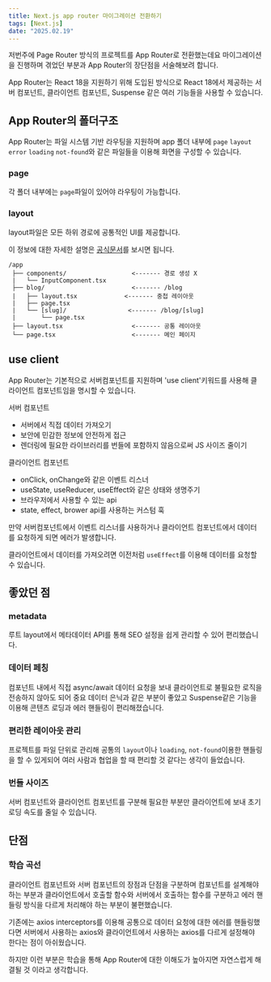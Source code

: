 ```yaml
---
title: Next.js app router 마이그레이션 전환하기
tags: [Next.js]
date: "2025.02.19"
---
```

저번주에 Page Router 방식의 프로젝트를 App Router로 전환했는데요 마이그레이션을 진행하며 겪었던 부분과 App Router의 장단점을 서술해보려 합니다.

App Router는 React 18을 지원하기 위해 도입된 방식으로 React 18에서 제공하는 서버 컴포넌트, 클라이언트 컴포넌트, Suspense 같은 여러 기능들을 사용할 수 있습니다.

## App Router의 폴더구조 
App Router는 파일 시스템 기반 라우팅을 지원하며 app 폴더 내부에 `page` `layout`
`error` `loading` `not-found`와 같은 파일들을 이용해 화면을 구성할 수 있습니다.

### page
각 폴더 내부에는 `page`파일이 있어야 라우팅이 가능합니다.

### layout 
layout파일은 모든 하위 경로에 공통적인 UI를 제공합니다. 

이 정보에 대한 자세한 설명은 [공식문서](https://nextjs.org/docs/app/getting-started/layouts-and-pages)를 보시면 됩니다.
```
/app 
 ├── components/                  <------- 경로 생성 X
 |   └── InputComponent.tsx     
 ├── blog/                        <------- /blog
 |   ├── layout.tsx             <------- 중첩 레이아웃
 |   ├── page.tsx               
 |   └── [slug]/                 <------- /blog/[slug]
 |       └── page.tsx         
 ├── layout.tsx                   <------- 공통 레이아웃
 └── page.tsx                     <------- 메인 페이지
```

## use client
App Router는 기본적으로 서버컴포넌트를 지원하며 'use client'키워드를 사용해 클라이언트 컴포넌트임을 명시할 수 있습니다.

서버 컴포넌트
- 서버에서 직접 데이터 가져오기
- 보안에 민감한 정보에 안전하게 접근
- 렌더링에 필요한 라이브러리를 번들에 포함하지 않음으로써 JS 사이즈 줄이기

클라이언트 컴포넌트
- onClick, onChange와 같은 이벤트 리스너
- useState, useReducer, useEffect와 같은 상태와 생명주기
- 브라우저에서 사용할 수 있는 api
- state, effect, brower api를 사용하는 커스텀 훅

만약 서버컴포넌트에서 이벤트 리스너를 사용하거나 클라이언트 컴포넌트에서 데이터를 요청하게 되면 에러가 발생합니다. 

클라이언트에서 데이터를 가져오려면 이전처럼 `useEffect`를 이용해 데이터를 요청할 수 있습니다. 

## 좋았던 점
### metadata
루트 layout에서 메타데이터 API를 통해 SEO 설정을 쉽게 관리할 수 있어 편리했습니다.
### 데이터 페칭
컴포넌트 내에서 직접 async/await 데이터 요청을 보내 클라이언트로 불필요한 로직을 전송하지 않아도 되어 중요 데이터 은닉과 같은 부분이 좋았고 Suspense같은 기능을 이용해 콘텐츠 로딩과 에러 핸들링이 편리해졌습니다.
### 편리한 레이아웃 관리
프로젝트를 파일 단위로 관리해 공통의 `layout`이나 `loading`, `not-found`이용한 핸들링을 할 수 있게되어 여러 사람과 협업을 할 때 편리할 것 같다는 생각이 들었습니다.
### 번들 사이즈
서버 컴포넌트와 클라이언트 컴포넌트를 구분해 필요한 부분만 클라이언트에 보내 초기 로딩 속도를 줄일 수 있습니다.

## 단점
### 학습 곡선
클라이언트 컴포넌트와 서버 컴포넌트의 장점과 단점을 구분하며 컴포넌트를 설계해야하는 부분과 클라이언트에서 호출할 함수와 서버에서 호출하는 함수를 구분하고 에러 핸들링 방식을 다르게 처리해야 하는 부분이 불편했습니다.

기존에는 axios interceptors를 이용해 공통으로 데이터 요청에 대한 에러를 핸들링했다면 서버에서 사용하는 axios와 클라이언트에서 사용하는 axios를 다르게 설정해야 한다는 점이 아쉬웠습니다.

하지만 이런 부분은 학습을 통해 App Router에 대한 이해도가 높아지면 자연스럽게 해결될 것 이라고 생각합니다.